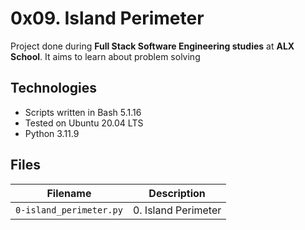 # 0x09. Island Perimeter 
Project done during **Full Stack Software Engineering studies** at **ALX School**. It aims to learn about problem solving
 ## Technologies
* Scripts written in Bash 5.1.16
* Tested on Ubuntu 20.04 LTS
* Python 3.11.9

## Files

| Filename | Description |
| -------- | ----------- |
| `0-island_perimeter.py` | 0. Island Perimeter   |
